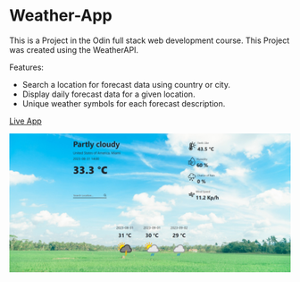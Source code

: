 # Weather-App

This is a Project in the Odin full stack web development course.
This Project was created using the WeatherAPI.

Features:
- Search a location for forecast data using country or city.
- Display daily forecast data for a given location.
- Unique weather symbols for each forecast description.


[Live App](https://salehelhawaryy.github.io/Weather-App/)

![alt text](https://raw.githubusercontent.com/salehelhawaryy/Weather-App/main/demo.jpeg "App Preview")
